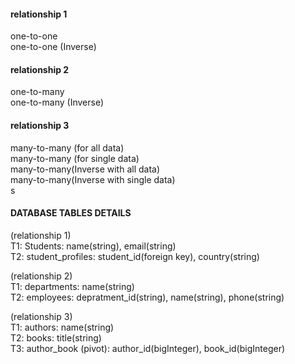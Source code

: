 #### relationship 1
one-to-one <br>
one-to-one (Inverse) <br>

#### relationship 2
one-to-many <br>
one-to-many (Inverse) <br>

#### relationship 3
many-to-many (for all data) <br>
many-to-many (for single data) <br>
many-to-many(Inverse with all data) <br>
many-to-many(Inverse with single data) <br>s

#### DATABASE TABLES DETAILS
(relationship 1) <br>
T1: Students: name(string), email(string) <br>
T2: student_profiles: student_id(foreign key), country(string) <br>

(relationship 2) <br>
T1: departments: name(string) <br>
T2: employees: depratment_id(string), name(string), phone(string) <br>

(relationship 3) <br>
T1: authors: name(string) <br>
T2: books: title(string) <br>
T3: author_book (pivot): author_id(bigInteger), book_id(bigInteger) <br>

